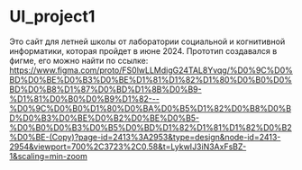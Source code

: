 # UI_project1
Это сайт для летней школы от лаборатории социальной и когнитивной информатики, которая пройдет в июне 2024. 
Прототип создавался в фигме, его можно найти по ссылке: https://www.figma.com/proto/FS0lwLLMdigG24TAL8Yvqg/%D0%9C%D0%BD%D0%BE%D0%B3%D0%BE%D1%81%D1%82%D1%80%D0%B0%D0%BD%D0%B8%D1%87%D0%BD%D1%8B%D0%B9-%D1%81%D0%B0%D0%B9%D1%82---%D0%9C%D0%B0%D1%80%D0%BA%D0%B5%D1%82%D0%B8%D0%BD%D0%B3%D0%BE%D0%B2%D0%BE%D0%B5-%D0%B0%D0%B3%D0%B5%D0%BD%D1%82%D1%81%D1%82%D0%B2%D0%BE-(Copy)?page-id=2413%3A2953&type=design&node-id=2413-2954&viewport=700%2C3723%2C0.58&t=LykwIJ3iN3AxFsBZ-1&scaling=min-zoom

